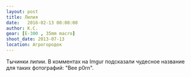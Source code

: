 ```yaml
---
layout: post
title: Лилия
date:   2016-02-13 00:00:00
author: К.С.
gear: [E-300 , 35mm macro]
shoot_date: 2013-07-13
location: Агрогородок
---
```


Тычинки лилии. В комментах на Imgur подсказали чудесное название для таких фотографий: "Bee p0rn".
